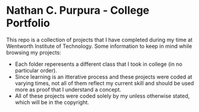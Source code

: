 # Nathan C. Purpura - College Portfolio
  This repo is a collection of projects that I have completed during my time at Wentworth Institute of Technology.
  Some information to keep in mind while browsing my projects:
  <ul>
    <li>Each folder reperesents a different class that I took in college (in no particular order).
    <li>Since learning is an itterative process and these projects were coded at varying times, not all of them reflect my current skill and should be used more as proof that I understand a concept.
    <li>All of these projects were coded solely by my unless otherwise stated, which will be in the copyright.

  </ul>
